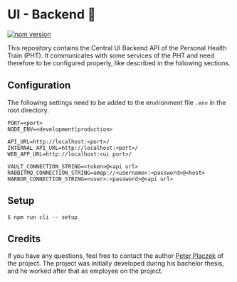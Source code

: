 # UI - Backend 🌠

[![npm version](https://badge.fury.io/js/@personalhealthtrain%2Fui-backend.svg)](https://badge.fury.io/js/@personalhealthtrain%2Fui-backend)

This repository contains the Central UI Backend API of the Personal Health Train (PHT).
It communicates with some services of the PHT and need therefore to be configured properly, like described 
in the following sections.

## Configuration
The following settings need to be added to the environment file `.env` in the root directory.
```
PORT=<port>
NODE_ENV=<development|production>

API_URL=http://localhost:<port>/
INTERNAL_API_URL=http://localhost:<port>/
WEB_APP_URL=http://localhost:<ui port>/

VAULT_CONNECTION_STRING=<token>@<api url>
RABBITMQ_CONNECTION_STRING=amqp://<username>:<password>@<host>
HARBOR_CONNECTION_STRING=<user>:<password>@<api url>

```

## Setup

```shell
$ npm run cli -- setup
```

## Credits
If you have any questions, feel free to contact the author [Peter Placzek](https://github.com/Tada5hi) of the project.
The project was initially developed during his bachelor thesis, and he worked after that as employee
on the project.
